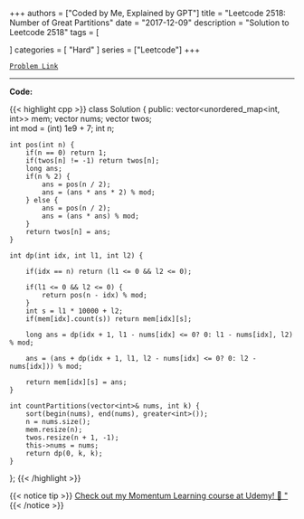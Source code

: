 
+++
authors = ["Coded by Me, Explained by GPT"]
title = "Leetcode 2518: Number of Great Partitions"
date = "2017-12-09"
description = "Solution to Leetcode 2518"
tags = [
    
]
categories = [
    "Hard"
]
series = ["Leetcode"]
+++



[`Problem Link`](https://leetcode.com/problems/number-of-great-partitions/description/)

---

**Code:**

{{< highlight cpp >}}
class Solution {
public:
    vector<unordered_map<int, int>> mem;
    vector<int> nums;
    vector<int> twos;    
    int mod = (int) 1e9 + 7;
    int n;
    
    int pos(int n) {
        if(n == 0) return 1;
        if(twos[n] != -1) return twos[n];
        long ans;
        if(n % 2) {
            ans = pos(n / 2);
            ans = (ans * ans * 2) % mod;
        } else {
            ans = pos(n / 2);
            ans = (ans * ans) % mod;            
        }
        return twos[n] = ans;
    }
    
    int dp(int idx, int l1, int l2) {
        
        if(idx == n) return (l1 <= 0 && l2 <= 0);
        
        if(l1 <= 0 && l2 <= 0) {
            return pos(n - idx) % mod;
        }
        int s = l1 * 10000 + l2;
        if(mem[idx].count(s)) return mem[idx][s];
        
        long ans = dp(idx + 1, l1 - nums[idx] <= 0? 0: l1 - nums[idx], l2) % mod;
        
        ans = (ans + dp(idx + 1, l1, l2 - nums[idx] <= 0? 0: l2 - nums[idx])) % mod;        
        
        return mem[idx][s] = ans;
    }
    
    int countPartitions(vector<int>& nums, int k) {
        sort(begin(nums), end(nums), greater<int>());
        n = nums.size();
        mem.resize(n);
        twos.resize(n + 1, -1);
        this->nums = nums;
        return dp(0, k, k);
    }
};
{{< /highlight >}}



{{< notice tip >}}
[Check out my Momentum Learning course at Udemy! 🚀 "](https://www.udemy.com/course/blind-75-the-data-structures-and-algorithms-essentials/)
{{< /notice >}}

